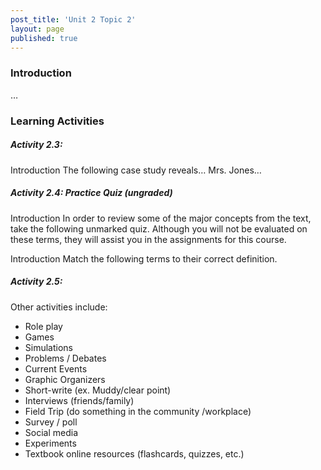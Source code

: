 ```yaml
---
post_title: 'Unit 2 Topic 2'
layout: page
published: true
---
```

### Introduction
…

### Learning Activities
##### Activity 2.3:

Introduction
The following case study reveals…
Mrs. Jones…




##### Activity 2.4: Practice Quiz (ungraded)
Introduction
In order to review some of the major concepts from the text, take the following unmarked quiz.  Although you will not be evaluated on these terms, they will assist you in the assignments for this course.



Introduction
Match the following terms to their correct definition.

##### Activity 2.5:
Other activities include:


* Role play
* Games
* Simulations
* Problems / Debates
* Current Events
* Graphic Organizers
* Short-write  (ex. Muddy/clear point)
* Interviews (friends/family)
* Field Trip (do something in the community /workplace)
* Survey / poll
* Social media
* Experiments
* Textbook online resources (flashcards, quizzes, etc.)
